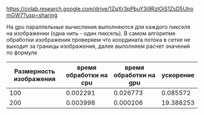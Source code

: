 https://colab.research.google.com/drive/1ZqXr3pPbuY3i9RzlOiS1ZsD5UIromGW7?usp=sharing

На gpu параллельные вычисления выполняются для каждого пикселя на изображении (одна нить - один пиксель). В самом алгоритме обработки изображения проверяем что координата потока в сетке не выходит за границы изображения,
далее выполняем расчет значений по формуле

| Размерность изображения  | время обработки на cpu | время обработки на gpu | ускорение |
| ------------------------ | ---------------------- | -----------------------| ----------|
| 100                      |           0.002291     | 0.026773               | 0.085572  |
| 200                      |  0.003998              | 0.000206               | 19.388253 |
